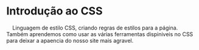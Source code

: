 # Introdução ao CSS

    Linguagem de estilo CSS, criando regras de estilos para a página. Também aprendemos como usar as várias ferramentas dispiniveis no CSS para deixar a apaencia do nosso site mais agravel.



